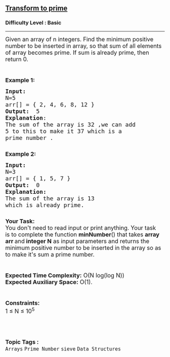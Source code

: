 <h2><a href="https://practice.geeksforgeeks.org/problems/transform-to-prime4635/1">Transform to prime</a></h2><h3>Difficulty Level : Basic</h3><hr><div class="problems_problem_content__Xm_eO"><p><span style="font-size:18px">Given an array of n integers. Find the minimum positive number to be inserted in array, so that sum of all elements of array becomes prime. If sum is already prime, then return 0.</span></p>

<p>&nbsp;</p>

<p><span style="font-size:18px"><strong>Example 1:</strong></span></p>

<pre><span style="font-size:18px"><strong>Input:</strong>
N=5
arr[] = { 2, 4, 6, 8, 12 }
<strong>Output:</strong>  5
<strong>Explanation</strong>: 
The sum of the array is 32 ,we can add
5 to this to make it 37 which is a
prime number .</span>

</pre>

<p><span style="font-size:18px"><strong>Example 2:</strong></span></p>

<pre><span style="font-size:18px"><strong>Input:
</strong>N=3
arr[] = { 1, 5, 7 }
<strong>Output:</strong>  0 
<strong>Explanation:</strong> 
The sum of the array is 13 
which is already prime. </span>

</pre>

<p><span style="font-size:18px"><strong>Your Task:</strong><br>
You don't need to read input or print anything.&nbsp;Your task is&nbsp;to complete the function <strong>minNumber</strong>() that takes <strong>array arr&nbsp;</strong>and<strong> integer N</strong> as input&nbsp;parameters and returns the minimum positive number to be inserted in the array so as to make it's sum a prime number.</span></p>

<p>&nbsp;</p>

<p><span style="font-size:18px"><strong>Expected Time Complexity:</strong> O(N log(log N))<br>
<strong>Expected Auxiliary Space:</strong> O(1).</span></p>

<p>&nbsp;</p>

<p><span style="font-size:18px"><strong>Constraints:</strong><br>
1 ≤ N ≤ 10<sup>5</sup></span></p>

<p>&nbsp;</p>
</div><br><p><span style=font-size:18px><strong>Topic Tags : </strong><br><code>Arrays</code>&nbsp;<code>Prime Number</code>&nbsp;<code>sieve</code>&nbsp;<code>Data Structures</code>&nbsp;
